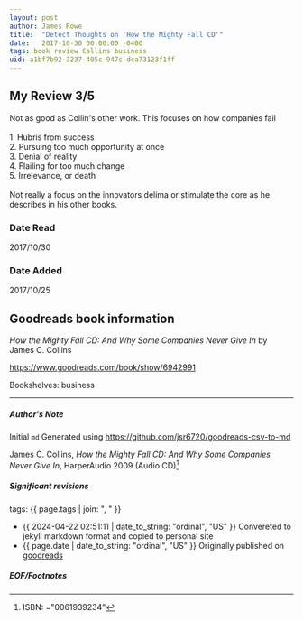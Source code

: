 ```yaml
---
layout: post
author: James Rowe
title:  "Detect Thoughts on 'How the Mighty Fall CD'"
date:   2017-10-30 00:00:00 -0400
tags: book review Collins business
uid: a1bf7b92-3237-405c-947c-dca73123f1ff
---
```


<!-- highly dependent on how you personally use jekyll templates, and how you want this to show up -->
<!-- escape any jekyll keys with double brackets -->

## My Review 3/5

Not as good as Collin's other work. This focuses on how companies fail<br/><br/>1. Hubris from success<br/>2. Pursuing too much opportunity at once<br/>3. Denial of reality<br/>4. Flailing for too much change<br/>5. Irrelevance, or death<br/><br/>Not really a focus on the innovators delima or stimulate the core as he describes in his other books.

### Date Read
2017/10/30

### Date Added
2017/10/25

## Goodreads book information

*How the Mighty Fall CD: And Why Some Companies Never Give In* by James C. Collins

https://www.goodreads.com/book/show/6942991

Bookshelves: business

---

##### Author's Note

Initial `md` Generated using https://github.com/jsr6720/goodreads-csv-to-md

James C. Collins, *How the Mighty Fall CD: And Why Some Companies Never Give In*,  HarperAudio 2009 (Audio CD)[^1]

##### Significant revisions

tags: {{ page.tags | join: ", " }} <!-- todo move this somewhere -->

- {{ 2024-04-22 02:51:11 | date_to_string: "ordinal", "US" }} Convereted to jekyll markdown format and copied to personal site
- {{ page.date | date_to_string: "ordinal", "US" }} Originally published on [goodreads](https://www.goodreads.com)

##### EOF/Footnotes

[^1]: ISBN: ="0061939234"